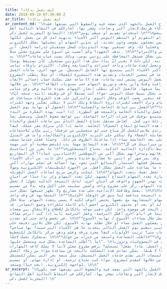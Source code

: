 ```yaml
---
title: كيف تعمل بذكاء؟
date: 2018-09-10 07:38:00 Z
ar_title: كيف تعمل بذكاء؟
ar_content_md: "\nلا يُقاس نجاح العمل بالجهد الذي تضعه فيه والضغوط التي يصنعها فقد
  يكون العمل بذكاء طريقك لإنجاز أكبر ونجاحات تفخر بها. أشارككم في النقاط التالية أهمّ
  النصائح المجربة لعمل ذكي! \n\n**استخدام تقويم أو منظّم يومي \n**\nقد يعتقد البعض
  أنّ استخدام التقويم أو المنظم اليومي أكثر الأشياء بديهية لدى كل من يعمل. لكنّها
  للأسف مهمة صعبة لمن يعملون بفوضى ودون تحديد. إن تدوين المهام أو تسجيلها بشكل إلكتروني
  يرتبها ذهنيًا وفعليا لك. وقد تستعين بهذه التدوينات كسجل مستقبلي لدراسة العمل، أين
  تذهب الجهود؟ وكم أمضيت من أسبوع على مشروع معيّن مثلا. \n\n**بناء روتين يومي والالتزام
  به \n\n**يصعب على العاملين بشكل مستقل المحافظة على روتين يومي، وذلك بسبب غياب ساعات
  الدوام الثابتة. لكن ذلك لا يعني أنّ بناء مثل هذا الروتين مستحيل. كأن تستيقظ يوميًا
  في نفس الموعد، وتعمل لعدة ساعات وتأخذ استراحة والمتابعة وهكذا. الالتزام بأوقات تناسب
  نمط حياتك من أكثر الأشياء التي يستمتع بها العامل المستقل. من جهة أخرى، ساعات العمل
  المحددة تساعد في تسعير الخدمات وتقديم هذه التسعيرة للعملاء، أي مثلا يتطلب المشروع
  عمل أسبوع، والعمل اليومي يستمر لست ساعات، هذه ٤٢ ساعة عمل يمكنك حساب إجمالي الأتعاب
  من خلالها. \n\n**مراقبة وقتك وأين يذهب وتوزيع المهام حسب مستويات الطاقة \n**\nهذه
  الخطوة مرتبطة بما سبقها. فالعمل الذكي يتطلب إنجاز المهام بجودة عالية وفي وقتٍ مناسب.
  \nإذا تأملت بشكل بسيط عملك اليومي -سواء كنت مستقلًا أو في وظيفة ثابتة- ستجد أنّ
  مستويات الطاقة تتغير بحسب الوقت وخلال اليوم. والتركيز على هذه الفروقات سيساعدك في
  تقسيم المهام وترك الأصعب لفترات ذروة النشاط وتلك التي لا تتطلب تفكير وجهد لفترات
  الخمول أو نهاية يوم العمل.\n\n**الفصل بين حياتك الخاصة والعملية\n**\nإن الوصول للتوازن
  الكامل بين العمل والحياة الخاصة والمتعة هو أسطورة. إذا آمنت بهذه الفكرة من البدء
  ستتعلم كيف تستمتع بوقتك في فترات الراحة الفاصلة بين عواصف ضغوط العمل. وستعمل بجدّ
  عندما يتطلب الأمر ذلك دون كسل.  كعامل مستقل تحتاج الفصل التامّ بين ساعات العمل والحياة
  الخاصة. خاصة إذا كان منزلك مقر عملك. كيف؟ \nدائما ما قرأت هذه النصائح لنجاح العمل
  المستقل: ارتدي ملابس للعمل كل صباح حتى لو ستعملين من غرفتك! رتبي مكان للاجتماعات
  تخرجين إليه لمقابلة العملاء ولا تتكلي على البريد الإلكتروني والمكالمات وأنت في المنزل.
  أيضا لا تعملي بعد الخامسة مساء إذا ساعدتك الظروف في ذلك.  وحسنًا فعلت عندما سمعت
  هذه النصائح مهما بدت للبعض سطحية أو غير مهمة. \n\n**استثمر جزء من ميزانيتك في كل
  ما يعزز من إنتاجيتك \n**\nهذه النقطة ترتبط بالإدارة المالية الذكية. يحتاج المستقلون
  لمتابعة مصروفاتهم ومدخراتهم بشكل أكبر من الموظفين الاعتياديين. لماذا؟ لأن المشاريع
  تأتي وتذهب. وقد يمر شهر أو اثنين بلا مشاريع جديدة ومصدر دخل ثابت. من أذكى الأشياء
  التي يمكن للمستقل فعلها استثمار المبالغ التي تعود بها أعماله في تعلم مهارات أكثر،
  أو اقتناء ما يساعده على العمل بشكل أفضل. من الأجهزة للتطبيقات الإلكترونية وصولًا
  لمكتب وكرسي مريح لساعات العمل الطويلة. \n\n**لا تشغل نفسك بتعدد المهام\n**\nيستخدم
  البعض مهارة تعدد المهام لامتداح أنفسهم. لكنّ تعدد المهام وإن بدا جيدًا في أحيانٍ
  كثيرة إلا أنّه يهدر الجهود والوقت في أحيانٍ أخرى. لذلك النصيحة الذكية تقول: لا تشغل
  نفسك بتعدد المهام. ركّز على مشروع واحد وأضمن تسليمه على أكمل وجه بدلًا من تقسيم
  نفسك وطاقتك الإبداعية على عدة مشاريع ولا تظهر جميعها بشكل جيد. \n\n\n\n**نفذ المهام
  المتشابهة في وقت واحد \n**\nقد تبدو هذه النصيحة مناقضة لما سبق في الوهلة الأولى.
  تنفيذ المهام المتشابهة مع بعضها يختصر الوقت لكنه لا يسمى بتعدد المهام. مثلا خلال
  عملي على مقالة أو بحث أو محتوى إلكتروني أخصص أيام كاملة للقراءة وجمع المصادر. قد
  لا يكون البحث في موضوع واحد، لكن ذهني موجّه بالكامل للاطلاع والانتقال بين صفحات
  الويب. بينما في أيام أخرى أفضّل الترجمة، وفعل الترجمة ثابت إذا كنت أترجم مقالات
  في تخصص واحد حتى لو تعددت. \n\n**خطط للعمل خلال مساءات الأسبوع / نهاية الأسبوع\n**\nلستُ
  مع الذين يفضلون العمل مساء أو خلال عطلة نهاية الأسبوع. لكن خلال ثلاثين دقيقة على
  الأكثر يمكنني تنظيم يوم العمل التالي بتحديد ما هي الأشياء التي سيبدأ بها صباحي؟
  مواعيد الاجتماعات متى؟ ترتيب الأولويات كيف؟ مجرد ورقة وقلم وذهن مركز بالكامل للتخطيط
  ستشكرك نفسك لاحقًا. \n\n**اطلب المساعدة واستفد من خبرات من حولك\n**\nقرأت في مكانٍ
  ما \"أطلب المساعدة بشكل جيد وستحصل عليها\". \nأحيانا نغرق في المسؤوليات وتزورنا
  أمواج عالية من العمل. ماذا نفعل؟ نستسلم؟ نرفض مشروع معيّن لأننا لا نملك كافة المهارات
  اللازمة له؟ لا طبعًا. يمكن تفادي هذه المشكلة بالبحث عن مساعدة سواء من زملاء العمل،
  أو الأصدقاء، أو المنصات التي تقدم خدمات العمل المستقل. مثل منصة بحر التي يمكن للمستقل
  طرح احتياجاته من خلالها كمقدم لمشروع. سواء كنت تحتاج ترجمة، أو إدارة مهام، أو تصميم
  لواجهة إلكترونية. ابحث جيدًا وستجد. \n\n"
ar_excerpt: "\nلا يُقاس نجاح العمل بالجهد الذي تضعه فيه والضغوط التي يصنعها فقد يكون
  العمل بذكاء طريقك لإنجاز أكبر ونجاحات تفخر بها. أشارككم في النقاط التالية أهمّ النصائح
  المجربة لعمل ذكي! \n"
---
```


